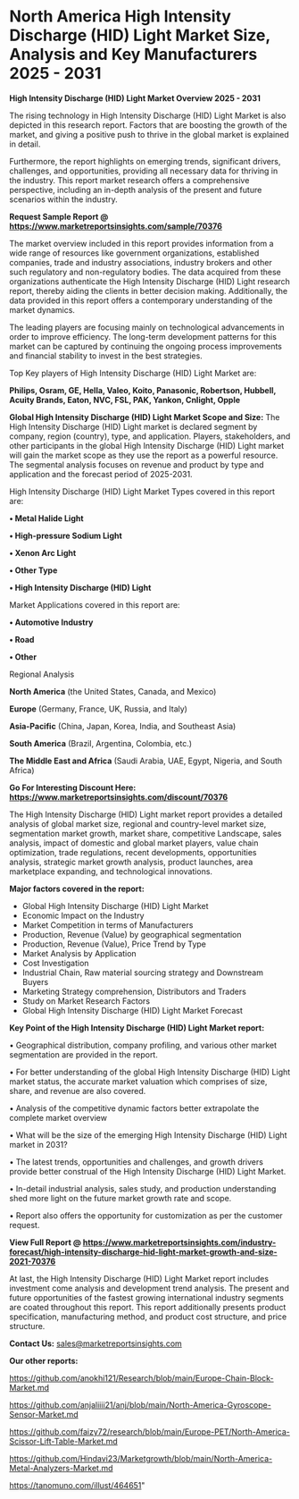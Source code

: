 # North America High Intensity Discharge (HID) Light Market Size, Analysis and Key Manufacturers 2025 - 2031

<Strong> High Intensity Discharge (HID) Light Market Overview 2025 - 2031</strong>

The rising technology in High Intensity Discharge (HID) Light Market is also depicted in this research report. Factors that are boosting the growth of the market, and giving a positive push to thrive in the global market is explained in detail.

Furthermore, the report highlights on emerging trends, significant drivers, challenges, and opportunities, providing all necessary data for thriving in the industry. This report market research offers a comprehensive perspective, including an in-depth analysis of the present and future scenarios within the industry.

<strong>Request Sample Report @ <a href=https://www.marketreportsinsights.com/sample/70376>https://www.marketreportsinsights.com/sample/70376</a></strong>

The market overview included in this report provides information from a wide range of resources like government organizations, established companies, trade and industry associations, industry brokers and other such regulatory and non-regulatory bodies. The data acquired from these organizations authenticate the High Intensity Discharge (HID) Light research report, thereby aiding the clients in better decision making. Additionally, the data provided in this report offers a contemporary understanding of the market dynamics.

The leading players are focusing mainly on technological advancements in order to improve efficiency. The long-term development patterns for this market can be captured by continuing the ongoing process improvements and financial stability to invest in the best strategies.

Top Key players of High Intensity Discharge (HID) Light Market are:

<strong>Philips, Osram, GE, Hella, Valeo, Koito, Panasonic, Robertson, Hubbell, Acuity Brands, Eaton, NVC, FSL, PAK, Yankon, Cnlight, Opple</strong>

<strong><b>Global High Intensity Discharge (HID) Light Market Scope and Size:</b></strong>
The High Intensity Discharge (HID) Light market is declared segment by company, region (country), type, and application. Players, stakeholders, and other participants in the global High Intensity Discharge (HID) Light market will gain the market scope as they use the report as a powerful resource. The segmental analysis focuses on revenue and product by type and application and the forecast period of 2025-2031.

High Intensity Discharge (HID) Light Market Types covered in this report are:

<strong>• Metal Halide Light

• High-pressure Sodium Light

• Xenon Arc Light

• Other Type

• High Intensity Discharge (HID) Light</strong>

Market Applications covered in this report are:

<strong>• Automotive Industry

• Road

• Other</strong> 

Regional Analysis

<strong>North America</strong> (the United States, Canada, and Mexico)

<strong>Europe</strong> (Germany, France, UK, Russia, and Italy)

<strong>Asia-Pacific</strong> (China, Japan, Korea, India, and Southeast Asia)

<strong>South America</strong> (Brazil, Argentina, Colombia, etc.)

<strong>The Middle East and Africa</strong> (Saudi Arabia, UAE, Egypt, Nigeria, and South Africa)

<strong>Go For Interesting Discount Here: <a href=https://www.marketreportsinsights.com/discount/70376>https://www.marketreportsinsights.com/discount/70376</a></strong>

The High Intensity Discharge (HID) Light market report provides a detailed analysis of global market size, regional and country-level market size, segmentation market growth, market share, competitive Landscape, sales analysis, impact of domestic and global market players, value chain optimization, trade regulations, recent developments, opportunities analysis, strategic market growth analysis, product launches, area marketplace expanding, and technological innovations.

<strong><b>Major factors covered in the report:</b></strong>
<ul>
  <li>Global High Intensity Discharge (HID) Light Market </li>
  <li>Economic Impact on the Industry</li>
  <li>Market Competition in terms of Manufacturers</li>
  <li>Production, Revenue (Value) by geographical segmentation</li>
  <li>Production, Revenue (Value), Price Trend by Type</li>
  <li>Market Analysis by Application</li>
  <li>Cost Investigation</li>
  <li>Industrial Chain, Raw material sourcing strategy and Downstream Buyers</li>
  <li>Marketing Strategy comprehension, Distributors and Traders</li>
  <li>Study on Market Research Factors</li>
  <li>Global High Intensity Discharge (HID) Light Market Forecast</li>
</ul>

<strong><b>Key Point of the High Intensity Discharge (HID) Light Market report:</b></strong>

• Geographical distribution, company profiling, and various other market segmentation are provided in the report.

• For better understanding of the global High Intensity Discharge (HID) Light market status, the accurate market valuation which comprises of size, share, and revenue are also covered.

• Analysis of the competitive dynamic factors better extrapolate the complete market overview

• What will be the size of the emerging High Intensity Discharge (HID) Light market in 2031?

• The latest trends, opportunities and challenges, and growth drivers provide better construal of the High Intensity Discharge (HID) Light Market.

• In-detail industrial analysis, sales study, and production understanding shed more light on the future market growth rate and scope.

• Report also offers the opportunity for customization as per the customer request.

<strong><b>View Full Report @ <a href=https://www.marketreportsinsights.com/industry-forecast/high-intensity-discharge-hid-light-market-growth-and-size-2021-70376>https://www.marketreportsinsights.com/industry-forecast/high-intensity-discharge-hid-light-market-growth-and-size-2021-70376</a></b></strong>


At last, the High Intensity Discharge (HID) Light Market report includes investment come analysis and development trend analysis. The present and future opportunities of the fastest growing international industry segments are coated throughout this report. This report additionally presents product specification, manufacturing method, and product cost structure, and price structure.

<strong>Contact Us:</strong>
sales@marketreportsinsights.com

<strong>Our other reports:</strong>

<a href=https://github.com/anokhi121/Research/blob/main/Europe-Chain-Block-Market.md>https://github.com/anokhi121/Research/blob/main/Europe-Chain-Block-Market.md</a>

<a href=https://github.com/anjaliiii21/anj/blob/main/North-America-Gyroscope-Sensor-Market.md>https://github.com/anjaliiii21/anj/blob/main/North-America-Gyroscope-Sensor-Market.md</a>

<a href=https://github.com/faizy72/research/blob/main/Europe-PET/North-America-Scissor-Lift-Table-Market.md>https://github.com/faizy72/research/blob/main/Europe-PET/North-America-Scissor-Lift-Table-Market.md</a>

<a href=https://github.com/Hindavi23/Marketgrowth/blob/main/North-America-Metal-Analyzers-Market.md>https://github.com/Hindavi23/Marketgrowth/blob/main/North-America-Metal-Analyzers-Market.md</a>

<a href=https://tanomuno.com/illust/464651>https://tanomuno.com/illust/464651</a>"

